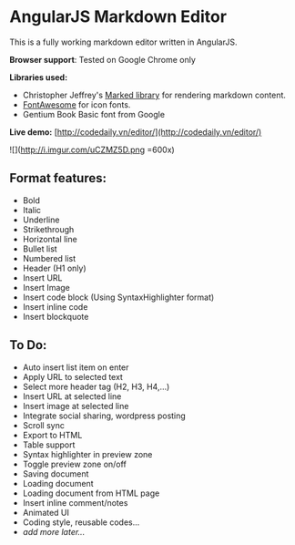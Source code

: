 AngularJS Markdown Editor
==========================

This is a fully working markdown editor written in AngularJS. 

**Browser support**: Tested on Google Chrome only

**Libraries used:**
- Christopher Jeffrey's [Marked library](https://github.com/chjj/marked) for rendering markdown content.
- [FontAwesome](http://fortawesome.github.io/Font-Awesome/) for icon fonts.
- Gentium Book Basic font from Google

**Live demo:**
[http://codedaily.vn/editor/](http://codedaily.vn/editor/)

![](http://i.imgur.com/uCZMZ5D.png =600x)

## Format features:
- Bold
- Italic
- Underline
- Strikethrough
- Horizontal line
- Bullet list
- Numbered list
- Header (H1 only)
- Insert URL
- Insert Image
- Insert code block (Using SyntaxHighlighter format)
- Insert inline code
- Insert blockquote

## To Do:
- Auto insert list item on enter
- Apply URL to selected text
- Select more header tag (H2, H3, H4,...)
- Insert URL at selected line
- Insert image at selected line
- Integrate social sharing, wordpress posting
- Scroll sync
- Export to HTML
- Table support
- Syntax highlighter in preview zone
- Toggle preview zone on/off
- Saving document
- Loading document 
- Loading document from HTML page
- Insert inline comment/notes
- Animated UI
- Coding style, reusable codes...
- _add more later..._
